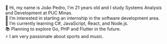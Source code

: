 👋 Hi, my name is João Pedro, I'm 21 years old and I study Systems Analysis and Development at PUC Minas. </br>
👀 I’m interested in starting an internship in the software development area. </br>
🌱 I’m currently learning C#, JavaScript, React, and Node.js. </br>
📚 Planning to explore Go, PHP and Flutter in the future. </br>
⚡ I am very passionate about sports and music.

<!---
joaopcarmo/joaopcarmo is a ✨ special ✨ repository because its `README.md` (this file) appears on your GitHub profile.
You can click the Preview link to take a look at your changes.
--->
